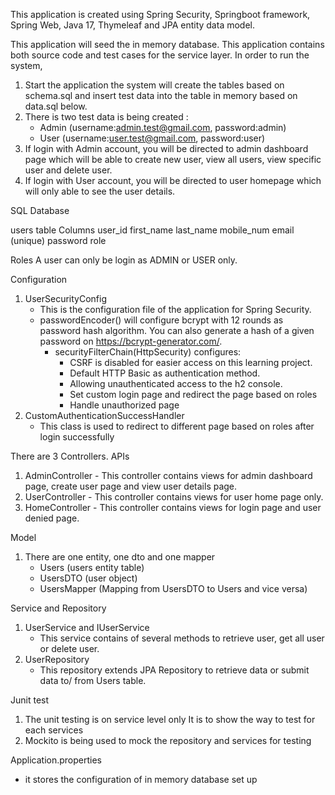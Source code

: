 This application is created using Spring Security, Springboot framework, Spring Web, Java 17, Thymeleaf and JPA entity data model.

This application will seed the in memory database. This application contains both source code
and test cases for the service layer. In order to run the system,
1. Start the application
   the system will create the tables based on schema.sql and insert test data into the table in memory based on data.sql below.
2. There is two test data is being created : 
   - Admin (username:admin.test@gmail.com, password:admin)
   - User (username:user.test@gmail.com, password:user)
3. If login with Admin account, you will be directed to admin dashboard page which will be able to create new user, view all users, view specific user and delete user.
4. If login with User account, you will be directed to user homepage which will only able to see the user details.

SQL Database

users table Columns
user_id
first_name
last_name
mobile_num
email (unique)
password
role

Roles
A user can only be login as ADMIN or USER only.

Configuration
1. UserSecurityConfig
    - This is the configuration file of the application for Spring Security.
    - passwordEncoder() will configure bcrypt with 12 rounds as password hash algorithm. You can also generate a hash of a given password on https://bcrypt-generator.com/.
      - securityFilterChain(HttpSecurity) configures:
        - CSRF is disabled for easier access on this learning project.
        - Default HTTP Basic as authentication method.
        - Allowing unauthenticated access to the h2 console.
        - Set custom login page and redirect the page based on roles
        - Handle unauthorized page
2. CustomAuthenticationSuccessHandler
    - This class is used to redirect to different page based on roles after login successfully


There are 3 Controllers. APIs
1. AdminController - This controller contains views for admin dashboard page, create user page and view user details page.
2. UserController - This controller contains views for user home page only.
3. HomeController - This controller contains views for login page and user denied page.

Model
1. There are one entity, one dto and one mapper
    - Users (users entity table)
    - UsersDTO (user object)
    - UsersMapper (Mapping from UsersDTO to Users and vice versa)

Service and Repository
1. UserService and IUserService
   - This service contains of several methods to retrieve user, get all user or delete user.
2. UserRepository
   - This repository extends JPA Repository to retrieve data or submit data  to/ from Users table.

Junit test
1. The unit testing is on service level only It is to show the way to test for each services
2. Mockito is being used to mock the repository and services for testing

Application.properties
- it stores the configuration of in memory database set up
